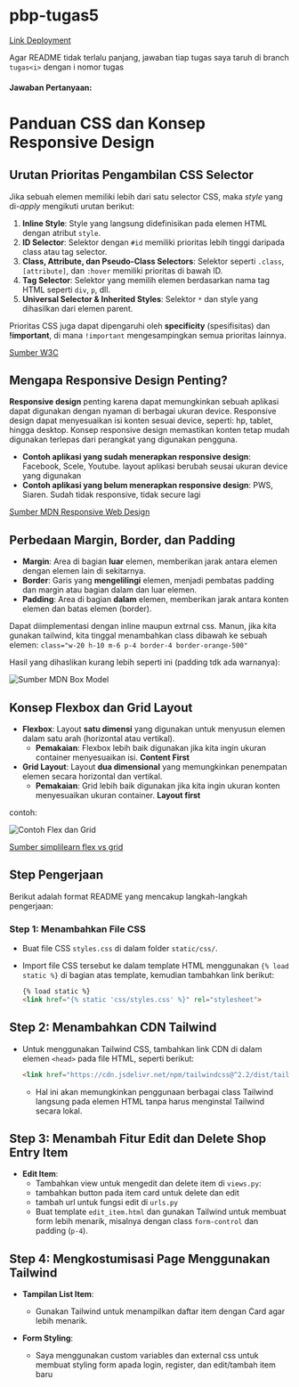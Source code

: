 # pbp-tugas5

[Link Deployment](http://muhammad-azzam31-pbpstore.pbp.cs.ui.ac.id)

Agar README tidak terlalu panjang, jawaban tiap tugas saya taruh di branch `tugas<i>` dengan i nomor tugas

#### Jawaban Pertanyaan:

# Panduan CSS dan Konsep Responsive Design

## Urutan Prioritas Pengambilan CSS Selector

Jika sebuah elemen memiliki lebih dari satu selector CSS, maka _style_ yang di-_apply_ mengikuti urutan berikut:

1. **Inline Style**: Style yang langsung didefinisikan pada elemen HTML dengan atribut `style`.
2. **ID Selector**: Selektor dengan `#id` memiliki prioritas lebih tinggi daripada class atau tag selector.
3. **Class, Attribute, dan Pseudo-Class Selectors**: Selektor seperti `.class`, `[attribute]`, dan `:hover` memiliki prioritas di bawah ID.
4. **Tag Selector**: Selektor yang memilih elemen berdasarkan nama tag HTML seperti `div`, `p`, dll.
5. **Universal Selector & Inherited Styles**: Selektor `*` dan style yang dihasilkan dari elemen parent.

Prioritas CSS juga dapat dipengaruhi oleh **specificity** (spesifisitas) dan **!important**, di mana `!important` mengesampingkan semua prioritas lainnya.

[Sumber W3C](https://www.w3schools.com/css/css_specificity.asp)

## Mengapa Responsive Design Penting?

**Responsive design** penting karena dapat memungkinkan sebuah aplikasi dapat digunakan dengan nyaman di berbagai ukuran device. Responsive design dapat menyesuaikan isi konten sesuai device, seperti: hp, tablet, hingga desktop. Konsep responsive design memastikan konten tetap mudah digunakan terlepas dari perangkat yang digunakan pengguna.

- **Contoh aplikasi yang sudah menerapkan responsive design**: Facebook, Scele, Youtube. layout aplikasi berubah seusai ukuran device yang digunakan
- **Contoh aplikasi yang belum menerapkan responsive design**: PWS, Siaren. Sudah tidak responsive, tidak secure lagi

[Sumber MDN Responsive Web Design](https://developer.mozilla.org/en-US/docs/Learn/CSS/CSS_layout/Responsive_Design)

## Perbedaan Margin, Border, dan Padding

- **Margin**: Area di bagian **luar** elemen, memberikan jarak antara elemen dengan elemen lain di sekitarnya.
- **Border**: Garis yang **mengelilingi** elemen, menjadi pembatas padding dan margin atau bagian dalam dan luar elemen.
- **Padding**: Area di bagian **dalam** elemen, memberikan jarak antara konten elemen dan batas elemen (border).

Dapat diimplementasi dengan inline maupun extrnal css. Manun, jika kita gunakan tailwind, kita tinggal menambahkan class dibawah ke sebuah elemen:
`class="w-20 h-10 m-6 p-4 border-4 border-orange-500"`

Hasil yang dihaslikan kurang lebih seperti ini (padding tdk ada warnanya):


![Sumber MDN Box Model](https://miro.medium.com/v2/resize:fit:1400/format:webp/1*M1rrBjfUxoPNsda6s-V5MA.png)

## Konsep Flexbox dan Grid Layout

- **Flexbox**: Layout **satu dimensi** yang digunakan untuk menyusun elemen dalam satu arah (horizontal atau vertikal).
  - **Pemakaian**: Flexbox lebih baik digunakan jika kita ingin ukuran container menyesuaikan isi. **Content First**
- **Grid Layout**: Layout **dua dimensional** yang memungkinkan penempatan elemen secara horizontal dan vertikal.
  - **Pemakaian**: Grid lebih baik digunakan jika kita ingin ukuran konten menyesuaikan ukuran container. **Layout first**

contoh:

![Contoh Flex dan Grid](https://uipencil.com/wp-content/uploads/2023/02/post_feature_flexvsgrid.webp)

[Sumber simplilearn flex vs grid](https://www.simplilearn.com/tutorials/css-tutorial/css-grid-vs-flexbox#:~:text=Flexbox%20is%20made%20for%20one,Grids%20can%20work%20on%20both.)

## Step Pengerjaan
Berikut adalah format README yang mencakup langkah-langkah pengerjaan:

### Step 1: Menambahkan File CSS
- Buat file CSS `styles.css` di dalam folder `static/css/`.
- Import file CSS tersebut ke dalam template HTML menggunakan `{% load static %}` di bagian atas template, kemudian tambahkan link berikut:

  ```html
  {% load static %}
  <link href="{% static 'css/styles.css' %}" rel="stylesheet">
  ```

## Step 2: Menambahkan CDN Tailwind
- Untuk menggunakan Tailwind CSS, tambahkan link CDN di dalam elemen `<head>` pada file HTML, seperti berikut:
  ```html
  <link href="https://cdn.jsdelivr.net/npm/tailwindcss@^2.2/dist/tailwind.min.css" rel="stylesheet">
  ```
  - Hal ini akan memungkinkan penggunaan berbagai class Tailwind langsung pada elemen HTML tanpa harus menginstal Tailwind secara lokal.

## Step 3: Menambah Fitur Edit dan Delete Shop Entry Item
- **Edit Item**:
  - Tambahkan view untuk mengedit dan delete item di `views.py`:
  - tambahkan button pada item card untuk delete dan edit
  - tambah url untuk fungsi edit di `urls.py`
  - Buat template `edit_item.html` dan gunakan Tailwind untuk membuat form lebih menarik, misalnya dengan class `form-control` dan padding (`p-4`).

## Step 4: Mengkostumisasi Page Menggunakan Tailwind
- **Tampilan List Item**:
  - Gunakan Tailwind untuk menampilkan daftar item dengan Card agar lebih menarik.

- **Form Styling**:
  - Saya menggunakan custom variables dan external css untuk membuat styling form apada login, register, dan edit/tambah item baru

